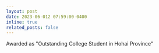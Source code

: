```yaml
---
layout: post
date: 2023-06-012 07:59:00-0400
inline: true
related_posts: false
---
```


Awarded as "Outstanding College Student in Hohai Province"
